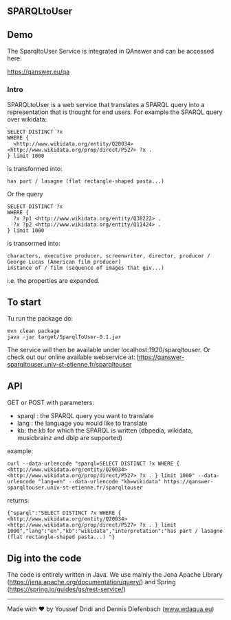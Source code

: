 ## SPARQLtoUser

## Demo

The SparqltoUser Service is integrated in QAnswer and can be accessed here:

https://qanswer.eu/qa

### Intro
SPARQLtoUser is a web service that translates a SPARQL query into a representation that is thought for end users. For example the SPARQL query over wikidata:

    SELECT DISTINCT ?x   
    WHERE {   
      <http://www.wikidata.org/entity/Q20034> <http://www.wikidata.org/prop/direct/P527> ?x .  
    } limit 1000  

is transformed into:

    has part / lasagne (flat rectangle-shaped pasta...) 

Or the query 

    SELECT DISTINCT ?x  
    WHERE {  
      ?x ?p1 <http://www.wikidata.org/entity/Q38222> .  
      ?x ?p2 <http://www.wikidata.org/entity/Q11424> .  
    } limit 1000 

is transormed into:

    characters, executive producer, screenwriter, director, producer / George Lucas (American film producer) 
    instance of / film (sequence of images that giv...) 

i.e. the properties are expanded.


## To start
Tu run the package do:

    mvn clean package
    java -jar target/SparqlToUser-0.1.jar

The service will then be available under localhost:1920/sparqltouser. Or check out our online available webservice at:
https://qanswer-sparqltouser.univ-st-etienne.fr/sparqltouser

## API
GET or POST with parameters:
- sparql : the SPARQL query you want to translate
- lang : the language you would like to translate
- kb: the kb for which the SPARQL is written (dbpedia, wikidata, musicbrainz and dblp are supported)

example: 

    curl --data-urlencode "sparql=SELECT DISTINCT ?x WHERE {   <http://www.wikidata.org/entity/Q20034> <http://www.wikidata.org/prop/direct/P527> ?x . } limit 1000" --data-urlencode "lang=en" --data-urlencode "kb=wikidata" https://qanswer-sparqltouser.univ-st-etienne.fr/sparqltouser

returns:

    {"sparql":"SELECT DISTINCT ?x WHERE {   <http://www.wikidata.org/entity/Q20034> <http://www.wikidata.org/prop/direct/P527> ?x . } limit 1000","lang":"en","kb":"wikidata","interpretation":"has part / lasagne (flat rectangle-shaped pasta...) "}

## Dig into the code
The code is entirely written in Java. We use mainly the Jena Apache Library (https://jena.apache.org/documentation/query/) and Spring (https://spring.io/guides/gs/rest-service/)

---
Made with ♥ by Youssef Dridi and Dennis Diefenbach (www.wdaqua.eu)


